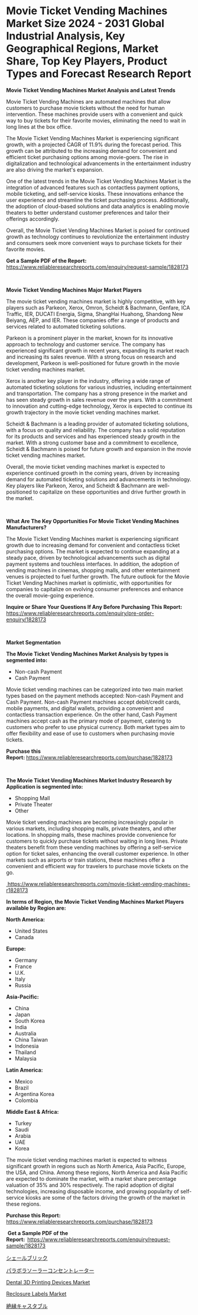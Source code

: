 <p><h1>Movie Ticket Vending Machines Market Size 2024 - 2031 Global Industrial Analysis, Key Geographical Regions, Market Share, Top Key Players, Product Types and Forecast Research Report</h1></p><p><strong>Movie Ticket Vending Machines Market Analysis and Latest Trends</strong></p>
<p><p>Movie Ticket Vending Machines are automated machines that allow customers to purchase movie tickets without the need for human intervention. These machines provide users with a convenient and quick way to buy tickets for their favorite movies, eliminating the need to wait in long lines at the box office.</p><p>The Movie Ticket Vending Machines Market is experiencing significant growth, with a projected CAGR of 11.9% during the forecast period. This growth can be attributed to the increasing demand for convenient and efficient ticket purchasing options among movie-goers. The rise in digitalization and technological advancements in the entertainment industry are also driving the market's expansion.</p><p>One of the latest trends in the Movie Ticket Vending Machines Market is the integration of advanced features such as contactless payment options, mobile ticketing, and self-service kiosks. These innovations enhance the user experience and streamline the ticket purchasing process. Additionally, the adoption of cloud-based solutions and data analytics is enabling movie theaters to better understand customer preferences and tailor their offerings accordingly.</p><p>Overall, the Movie Ticket Vending Machines Market is poised for continued growth as technology continues to revolutionize the entertainment industry and consumers seek more convenient ways to purchase tickets for their favorite movies.</p></p>
<p><strong>Get a Sample PDF of the Report:&nbsp;</strong> <a href="https://www.reliableresearchreports.com/enquiry/request-sample/1828173">https://www.reliableresearchreports.com/enquiry/request-sample/1828173</a></p>
<p>&nbsp;</p>
<p><strong>Movie Ticket Vending Machines Major Market Players</strong></p>
<p><p>The movie ticket vending machines market is highly competitive, with key players such as Parkeon, Xerox, Omron, Scheidt & Bachmann, Genfare, ICA Traffic, IER, DUCATI Energia, Sigma, ShangHai Huahong, Shandong New Beiyang, AEP, and IER. These companies offer a range of products and services related to automated ticketing solutions.</p><p>Parkeon is a prominent player in the market, known for its innovative approach to technology and customer service. The company has experienced significant growth in recent years, expanding its market reach and increasing its sales revenue. With a strong focus on research and development, Parkeon is well-positioned for future growth in the movie ticket vending machines market.</p><p>Xerox is another key player in the industry, offering a wide range of automated ticketing solutions for various industries, including entertainment and transportation. The company has a strong presence in the market and has seen steady growth in sales revenue over the years. With a commitment to innovation and cutting-edge technology, Xerox is expected to continue its growth trajectory in the movie ticket vending machines market.</p><p>Scheidt & Bachmann is a leading provider of automated ticketing solutions, with a focus on quality and reliability. The company has a solid reputation for its products and services and has experienced steady growth in the market. With a strong customer base and a commitment to excellence, Scheidt & Bachmann is poised for future growth and expansion in the movie ticket vending machines market.</p><p>Overall, the movie ticket vending machines market is expected to experience continued growth in the coming years, driven by increasing demand for automated ticketing solutions and advancements in technology. Key players like Parkeon, Xerox, and Scheidt & Bachmann are well-positioned to capitalize on these opportunities and drive further growth in the market.</p></p>
<p>&nbsp;</p>
<p><strong>What Are The Key Opportunities For Movie Ticket Vending Machines Manufacturers?</strong></p>
<p><p>The Movie Ticket Vending Machines market is experiencing significant growth due to increasing demand for convenient and contactless ticket purchasing options. The market is expected to continue expanding at a steady pace, driven by technological advancements such as digital payment systems and touchless interfaces. In addition, the adoption of vending machines in cinemas, shopping malls, and other entertainment venues is projected to fuel further growth. The future outlook for the Movie Ticket Vending Machines market is optimistic, with opportunities for companies to capitalize on evolving consumer preferences and enhance the overall movie-going experience.</p></p>
<p><strong>Inquire or Share Your Questions If Any Before Purchasing This Report:</strong> <a href="https://www.reliableresearchreports.com/enquiry/pre-order-enquiry/1828173">https://www.reliableresearchreports.com/enquiry/pre-order-enquiry/1828173</a></p>
<p>&nbsp;</p>
<p><strong>Market Segmentation</strong></p>
<p><strong>The Movie Ticket Vending Machines Market Analysis by types is segmented into:</strong></p>
<p><ul><li>Non-cash Payment</li><li>Cash Payment</li></ul></p>
<p><p>Movie ticket vending machines can be categorized into two main market types based on the payment methods accepted: Non-cash Payment and Cash Payment. Non-cash Payment machines accept debit/credit cards, mobile payments, and digital wallets, providing a convenient and contactless transaction experience. On the other hand, Cash Payment machines accept cash as the primary mode of payment, catering to customers who prefer to use physical currency. Both market types aim to offer flexibility and ease of use to customers when purchasing movie tickets.</p></p>
<p><strong>Purchase this Report:&nbsp;</strong><a href="https://www.reliableresearchreports.com/purchase/1828173">https://www.reliableresearchreports.com/purchase/1828173</a></p>
<p>&nbsp;</p>
<p><strong>The Movie Ticket Vending Machines Market Industry Research by Application is segmented into:</strong></p>
<p><ul><li>Shopping Mall</li><li>Private Theater</li><li>Other</li></ul></p>
<p><p>Movie ticket vending machines are becoming increasingly popular in various markets, including shopping malls, private theaters, and other locations. In shopping malls, these machines provide convenience for customers to quickly purchase tickets without waiting in long lines. Private theaters benefit from these vending machines by offering a self-service option for ticket sales, enhancing the overall customer experience. In other markets such as airports or train stations, these machines offer a convenient and efficient way for travelers to purchase movie tickets on the go.</p></p>
<p><a href="https://www.reliableresearchreports.com/movie-ticket-vending-machines-r1828173">&nbsp;https://www.reliableresearchreports.com/movie-ticket-vending-machines-r1828173</a></p>
<p><strong>In terms of Region, the Movie Ticket Vending Machines Market Players available by Region are:</strong></p>
<p>
    <p> <strong> North America: </strong>
        <ul>
            <li>United States</li>
            <li>Canada</li>
        </ul>
        </p> 
    <p> <strong> Europe: </strong>
        <ul>
            <li>Germany</li>
            <li>France</li>
            <li>U.K.</li>
            <li>Italy</li>
            <li>Russia</li>
        </ul>
        </p> 
    <p> <strong> Asia-Pacific: </strong>
        <ul>
            <li>China</li>
            <li>Japan</li>
            <li>South Korea</li>
            <li>India</li>
            <li>Australia</li>
            <li>China Taiwan</li>
            <li>Indonesia</li>
            <li>Thailand</li>
            <li>Malaysia</li>
        </ul>
        </p> 
    <p> <strong> Latin America: </strong>
        <ul>
            <li>Mexico</li>
            <li>Brazil</li>
            <li>Argentina Korea</li>
            <li>Colombia</li>
        </ul>
        </p> 
    <p> <strong> Middle East & Africa: </strong>
        <ul>
            <li>Turkey</li>
            <li>Saudi</li>
            <li>Arabia</li>
            <li>UAE</li>
            <li>Korea</li>
        </ul>
    </p>
    </p>
<p><p>The movie ticket vending machines market is expected to witness significant growth in regions such as North America, Asia Pacific, Europe, the USA, and China. Among these regions, North America and Asia Pacific are expected to dominate the market, with a market share percentage valuation of 35% and 30% respectively. The rapid adoption of digital technologies, increasing disposable income, and growing popularity of self-service kiosks are some of the factors driving the growth of the market in these regions.</p></p>
<p><strong>Purchase this Report: </strong><a href="https://www.reliableresearchreports.com/purchase/1828173">https://www.reliableresearchreports.com/purchase/1828173</a></p>
<p>&nbsp;<strong>Get a Sample PDF of the Report:&nbsp;&nbsp;</strong><a href="https://www.reliableresearchreports.com/enquiry/request-sample/1828173">https://www.reliableresearchreports.com/enquiry/request-sample/1828173</a></p>
<p><strong></strong></p>
<p><p><a href="https://github.com/jkjreqjscoxx7/Market-Research-Report-List-1/blob/main/329877542011.md">シェールブリック</a></p><p><a href="https://medium.com/@ferneconroy11/%E3%83%91%E3%83%A9%E3%83%9C%E3%83%AA%E3%83%83%E3%82%AF%E5%A4%AA%E9%99%BD%E9%9B%86%E5%85%89%E5%99%A8%E5%B8%82%E5%A0%B4-%E3%82%BF%E3%82%A4%E3%83%97-%E3%82%A2%E3%83%97%E3%83%AA%E3%82%B1%E3%83%BC%E3%82%B7%E3%83%A7%E3%83%B3-%E5%9C%B0%E7%90%86%E3%81%AB%E3%82%88%E3%82%8B%E5%8C%85%E6%8B%AC%E7%9A%84%E8%A9%95%E4%BE%A1-670993a8088e">パラボラソーラーコンセントレーター</a></p><p><a href="https://medium.com/@tracey.gray97887/dental-3d-printing-devices-nbsp-market-focuses-on-market-share-size-and-projected-forecast-till-28ede55b6060">Dental 3D Printing Devices Market</a></p><p><a href="https://issuu.com/reportprime-2/docs/reclosure-labels-market-size-2030.pptx">Reclosure Labels Market</a></p><p><a href="https://github.com/hilmi-2a/Market-Research-Report-List-1/blob/main/437132842012.md">絶縁キャスタブル</a></p></p>